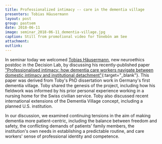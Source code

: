```yaml
---
title: Professionalized intimacy -- care in the dementia village 
presenters: Tobias Häusermann
layout: post
group: pastsem
date: 2018-06-11
image: seminar_2018-06-11_dementia-village.jpg
caption: Still from promotional video for Tönebön am See
attachment:
outlink: 
---
```


In seminar today we welcomed [Tobias Häusermann](/team/index.html#Tobias-Häusermann), new neuroethics postdoc in the Decision Lab, by discussing his recently-published paper ["Professionalised intimacy: how dementia care workers navigate between domestic intimacy and institutional detachment"](https://onlinelibrary.wiley.com/doi/pdf/10.1111/1467-9566.12730){:target="\_blank"}. This paper was derived from Toby's PhD dissertation work in Germany's first dementia village. Toby shared the genesis of the project, including how his fieldwork was informed by his prior personal experience working in a nursing home for the Swiss civilian service. Toby also discussed recent international extensions of the Dementia Village concept, including a planned U.S. institution.

In our discussion, we examined continuing tensions in the aim of making dementia more patient-centric, including the balance between freedom and safety, the conflicting demands of patients' family members, the institution's own needs in establishing a predictable routine, and care workers' sense of professional identity and competence. 
